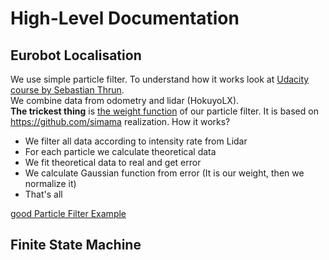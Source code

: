 # High-Level Documentation

## Eurobot Localisation
We use simple particle filter. To understand how it works look at [Udacity course by Sebastian Thrun](https://www.udacity.com/course/artificial-intelligence-for-robotics--cs373).  
We combine data from odometry and lidar (HokuyoLX).  
**The trickest thing** is [the weight function](https://github.com/SkRobo/Eurobot-2017/blob/master/NewCommunication/ParticleFilter.py#L70) of our particle filter. It is based on https://github.com/simama realization.
How it works?  
* We filter all data according to intensity rate from Lidar
* For each particle we calculate theoretical data
* We fit theoretical data to real and get error
* We calculate Gaussian function from error (It is our weight, then we normalize it)
* That's all

[good Particle Filter Example](https://github.com/mjl/particle_filter_demo)

## Finite State Machine
